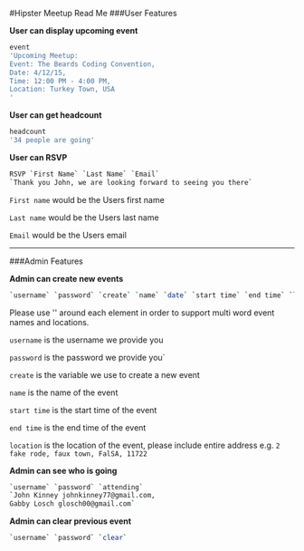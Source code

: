 #Hipster Meetup Read Me
###User Features

**User can display upcoming event**
```bash
event
'Upcoming Meetup:
Event: The Beards Coding Convention,
Date: 4/12/15,
Time: 12:00 PM - 4:00 PM,
Location: Turkey Town, USA
'
```

**User can get headcount**
```bash
headcount
'34 people are going'
```
**User can RSVP**
```bash
RSVP `First Name` `Last Name` `Email`
`Thank you John, we are looking forward to seeing you there`
```
`First name` would be the Users first name

`Last name` would be the Users last name

`Email` would be the Users email

---

###Admin Features

**Admin can create new events**
```bash
`username` `password` `create` `name` `date` `start time` `end time` `location`

```
Please use '' around each element in order to support multi word event names and locations.

`username` is the username we provide you

`password` is the password we provide you`

`create` is the variable we use to create a new event

`name` is the name of the event

`start time` is the start time of the event

`end time` is the end time of the event

`location` is the location of the event, please include entire address e.g. `2 fake rode, faux town, FalSA, 11722`

**Admin can see who is going**
```bash
`username` `password` `attending`
`John Kinney johnkinney77@gmail.com,
Gabby Losch glosch00@gmail.com`
```
**Admin can clear previous event**
```bash
`username` `password` `clear`
```
